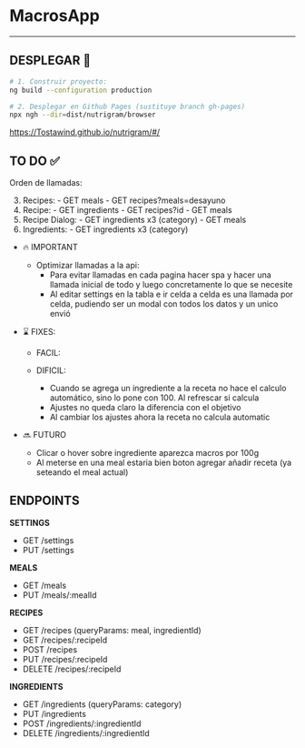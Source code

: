 # MacrosApp

---

## DESPLEGAR 🚀

```bash
# 1. Construir proyecto:
ng build --configuration production

# 2. Desplegar en Github Pages (sustituye branch gh-pages)
npx ngh --dir=dist/nutrigram/browser
```

https://Tostawind.github.io/nutrigram/#/


## TO DO ✅

Orden de llamadas:

  3. Recipes:
    - GET meals
    - GET recipes?meals=desayuno
  4. Recipe:
    - GET ingredients
    - GET recipes?id
    - GET meals
  5. Recipe Dialog:
    - GET ingredients x3 (category)
    - GET meals
  6. Ingredients:
    - GET ingredients x3 (category)

- 🔥 IMPORTANT
    - Optimizar llamadas a la api:
      - Para evitar llamadas en cada pagina hacer spa y hacer una llamada inicial de todo y luego concretamente lo que se necesite
      - Al editar settings en la tabla e ir celda a celda es una llamada por celda, pudiendo ser un modal con todos los datos y un unico envió 

- ⌛ FIXES:
  - FACIL:

  - DIFICIL:
    - Cuando se agrega un ingrediente a la receta no hace el calculo automático, sino lo pone con 100. Al refrescar si calcula
    - Ajustes no queda claro la diferencia con el objetivo
    - Al cambiar los ajustes ahora la receta no calcula automatic



- 🔜 FUTURO
  - Clicar o hover sobre ingrediente aparezca macros por 100g
  - Al meterse en una meal estaria bien boton agregar añadir receta (ya seteando el meal actual)


## ENDPOINTS

**SETTINGS**
- GET /settings
- PUT /settings

**MEALS**
- GET /meals
- PUT /meals/:mealId

**RECIPES**
- GET /recipes (queryParams: meal, ingredientId)
- GET /recipes/:recipeId
- POST /recipes
- PUT /recipes/:recipeId
- DELETE /recipes/:recipeId

**INGREDIENTS**
- GET /ingredients (queryParams: category)
- PUT /ingredients
- POST /ingredients/:ingredientId
- DELETE /ingredients/:ingredientId

